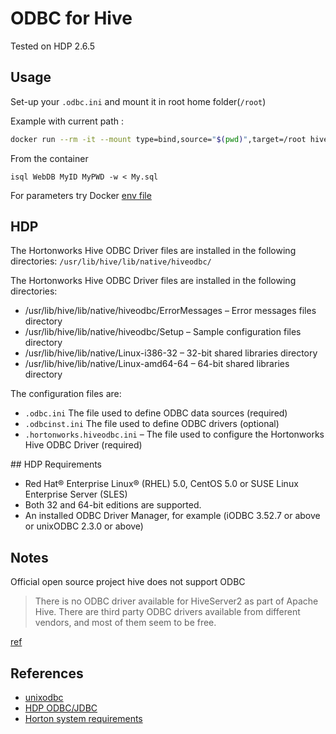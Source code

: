 # ODBC for Hive

Tested on HDP 2.6.5

## Usage

Set-up your `.odbc.ini` and mount it in root home folder(`/root`)

Example with current path :

```bash
docker run --rm -it --mount type=bind,source="$(pwd)",target=/root hiveodbc:v1
```

From the container

`isql WebDB MyID MyPWD -w < My.sql`

For parameters try Docker [env file](https://docs.docker.com/compose/environment-variables/#the-env-file)

## HDP

The Hortonworks Hive ODBC Driver files are installed in the following directories: `/usr/lib/hive/lib/native/hiveodbc/`

The Hortonworks Hive ODBC Driver files are installed in the following directories:

- /usr/lib/hive/lib/native/hiveodbc/ErrorMessages – Error messages files directory
- /usr/lib/hive/lib/native/hiveodbc/Setup – Sample configuration files directory
- /usr/lib/hive/lib/native/Linux-i386-32 – 32-bit shared libraries directory
- /usr/lib/hive/lib/native/Linux-amd64-64 – 64-bit shared libraries directory

The configuration files are:

- `.odbc.ini` The file used to define ODBC data sources (required)
- `.odbcinst.ini` The file used to define ODBC drivers (optional)
- `.hortonworks.hiveodbc.ini` – The file used to configure the Hortonworks Hive ODBC Driver (required)

## HDP Requirements

- Red Hat® Enterprise Linux® (RHEL) 5.0, CentOS 5.0 or SUSE Linux Enterprise Server (SLES)
- Both 32 and 64-bit editions are supported.
- An installed ODBC Driver Manager, for example (iODBC 3.52.7 or above or unixODBC 2.3.0 or above)

## Notes

Official open source project hive does not support ODBC

> There is no ODBC driver available for HiveServer2 as part of Apache Hive. There are third party ODBC drivers available from different vendors, and most of them seem to be free.

[ref](https://cwiki.apache.org/confluence/display/Hive/HiveODBC)

## References

- [unixodbc](http://www.unixodbc.org/odbcinst.html)
- [HDP ODBC/JDBC](https://docs.cloudera.com/HDPDocuments/HDP2/HDP-2.6.5/bk_data-access/content/hive-jdbc-odbc-drivers.html)
- [Horton system requirements](https://hortonworks.com/wp-content/uploads/2013/04/Hortonworks-Hive-ODBC-Driver-User-Guide.pdf)
